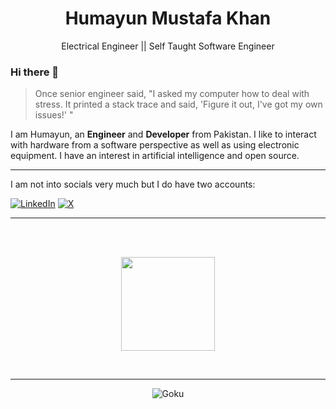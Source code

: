 <h1 align="center">Humayun Mustafa Khan</h1>
<p align="center">Electrical Engineer || Self Taught Software Engineer </p>

### Hi there 👋

> Once senior engineer said, "I asked my computer how to deal with stress. 
> It printed a stack trace and said, 'Figure it out, I've got my own issues!' "

I am Humayun, an **Engineer** and **Developer** from Pakistan. I like to interact with hardware from a software perspective as well as using electronic equipment.
I have an interest in artificial intelligence and open source. 

----

I am not into socials very much but I do have two accounts:

[![LinkedIn](https://img.shields.io/badge/LinkedIn-0077B5?style=for-the-badge&logo=linkedin&logoColor=white)](https://www.linkedin.com/in/humayun-mustafa-6a545525b/)
[![X](https://img.shields.io/badge/X-0077B5?style=for-the-badge&logo=X&logoColor=black)](https://twitter.com/HumayunOhm)

----

 <br>
 <br>
 <p align="center">
  <img height="150" src="https://github-readme-stats.vercel.app/api/top-langs/?username=HumayunMustafa&count_private=true&layout=compact&hide=html&theme=dracula"/>
 
  </P><br>

  ----

<div align=center>

![Goku](https://i.pinimg.com/originals/4c/f1/23/4cf123511f3874babb3b2ddee9448219.gif)
  
</div>
